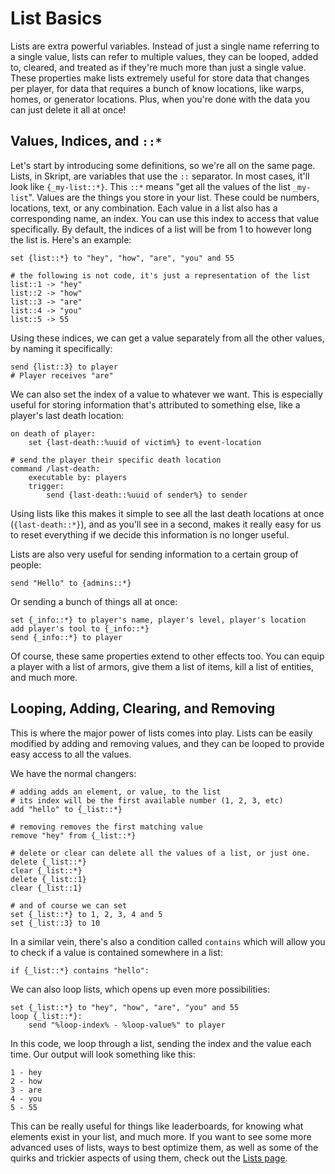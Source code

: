 # List Basics

Lists are extra powerful variables. Instead of just a single name referring to a single value, lists can refer to multiple values, they can be looped, added to, cleared, and treated as if they're much more than just a single value. These properties make lists extremely useful for store data that changes per player, for data that requires a bunch of know locations, like warps, homes, or generator locations. Plus, when you're done with the data you can just delete it all at once!

## Values, Indices, and `::*`

Let's start by introducing some definitions, so we're all on the same page. Lists, in Skript, are variables that use the `::` separator. In most cases, it'll look like `{_my-list::*}`. This `::*` means "get all the values of the list `_my-list`". Values are the things you store in your list. These could be numbers, locations, text, or any combination. Each value in a list also has a corresponding name, an index. You can use this index to access that value specifically. By default, the indices of a list will be from 1 to however long the list is. Here's an example:

```applescript
set {list::*} to "hey", "how", "are", "you" and 55

# the following is not code, it's just a representation of the list
list::1 -> "hey"
list::2 -> "how"
list::3 -> "are"
list::4 -> "you"
list::5 -> 55
```

Using these indices, we can get a value separately from all the other values, by naming it specifically:

```applescript
send {list::3} to player
# Player receives "are"
```

We can also set the index of a value to whatever we want. This is especially useful for storing information that's attributed to something else, like a player's last death location:

```applescript
on death of player:
    set {last-death::%uuid of victim%} to event-location
    
# send the player their specific death location
command /last-death:
    executable by: players
    trigger:
        send {last-death::%uuid of sender%} to sender
```

Using lists like this makes it simple to see all the last death locations at once (`{last-death::*}`), and as you'll see in a second, makes it really easy for us to reset everything if we decide this information is no longer useful.

Lists are also very useful for sending information to a certain group of people:

```applescript
send "Hello" to {admins::*}
```

Or sending a bunch of things all at once:

```applescript
set {_info::*} to player's name, player's level, player's location
add player's tool to {_info::*}
send {_info::*} to player
```

Of course, these same properties extend to other effects too. You can equip a player with a list of armors, give them a list of items, kill a list of entities, and much more.

## Looping, Adding, Clearing, and Removing

This is where the major power of lists comes into play. Lists can be easily modified by adding and removing values, and they can be looped to provide easy access to all the values.

We have the normal changers:

```applescript
# adding adds an element, or value, to the list
# its index will be the first available number (1, 2, 3, etc)
add "hello" to {_list::*}

# removing removes the first matching value
remove "hey" from {_list::*}

# delete or clear can delete all the values of a list, or just one.
delete {_list::*}
clear {_list::*}
delete {_list::1}
clear {_list::1}

# and of course we can set
set {_list::*} to 1, 2, 3, 4 and 5
set {_list::3} to 10
```

In a similar vein, there's also a condition called `contains` which will allow you to check if a value is contained somewhere in a list:

```applescript
if {_list::*} contains "hello":
```

We can also loop lists, which opens up even more possibilities:

```applescript
set {_list::*} to "hey", "how", "are", "you" and 55
loop {_list::*}:
    send "%loop-index% - %loop-value%" to player
```

In this code, we loop through a list, sending the index and the value each time. Our output will look something like this:

```applescript
1 - hey
2 - how
3 - are
4 - you
5 - 55
```

This can be really useful for things like leaderboards, for knowing what elements exist in your list, and much more. If you want to see some more advanced uses of lists, ways to best optimize them, as well as some of the quirks and trickier aspects of using them, check out the [Lists page](../lists/).
